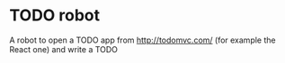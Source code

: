 # TODO robot

A robot to open a TODO app from http://todomvc.com/ (for example the React one) and write a TODO
